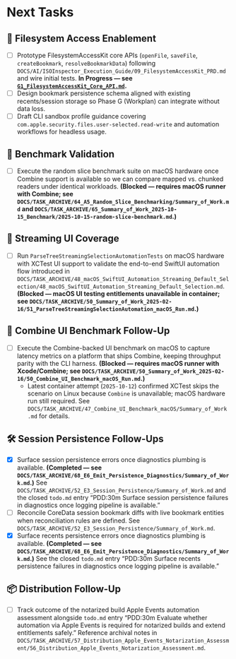 # Next Tasks

## 🔐 Filesystem Access Enablement

- [ ] Prototype FilesystemAccessKit core APIs (`openFile`, `saveFile`, `createBookmark`, `resolveBookmarkData`) following `DOCS/AI/ISOInspector_Execution_Guide/09_FilesystemAccessKit_PRD.md` and wire initial tests. **In Progress — see [`G1_FilesystemAccessKit_Core_API.md`](./G1_FilesystemAccessKit_Core_API.md).**
- [ ] Design bookmark persistence schema aligned with existing recents/session storage so Phase G (Workplan) can integrate without data loss.
- [ ] Draft CLI sandbox profile guidance covering `com.apple.security.files.user-selected.read-write` and automation workflows for headless usage.

## 🔭 Benchmark Validation

- [ ] Execute the random slice benchmark suite on macOS hardware once Combine support is available so we can compare mapped vs. chunked readers under identical workloads. **(Blocked — requires macOS runner with Combine; see `DOCS/TASK_ARCHIVE/64_A5_Random_Slice_Benchmarking/Summary_of_Work.md` and `DOCS/TASK_ARCHIVE/65_Summary_of_Work_2025-10-15_Benchmark/2025-10-15-random-slice-benchmark.md`.)**

## 🧪 Streaming UI Coverage

- [ ] Run `ParseTreeStreamingSelectionAutomationTests` on macOS hardware with XCTest UI support to validate the end-to-end SwiftUI automation flow introduced in `DOCS/TASK_ARCHIVE/48_macOS_SwiftUI_Automation_Streaming_Default_Selection/48_macOS_SwiftUI_Automation_Streaming_Default_Selection.md`. **(Blocked — macOS UI testing entitlements unavailable in container; see `DOCS/TASK_ARCHIVE/50_Summary_of_Work_2025-02-16/51_ParseTreeStreamingSelectionAutomation_macOS_Run.md`.)**

## 🔬 Combine UI Benchmark Follow-Up

- [ ] Execute the Combine-backed UI benchmark on macOS to capture latency metrics on a platform that ships Combine, keeping throughput parity with the CLI harness. **(Blocked — requires macOS runner with Xcode/Combine; see `DOCS/TASK_ARCHIVE/50_Summary_of_Work_2025-02-16/50_Combine_UI_Benchmark_macOS_Run.md`.)**
  - Latest container attempt (`2025-10-12`) confirmed XCTest skips the scenario on Linux because `Combine` is unavailable; macOS hardware run still required. See `DOCS/TASK_ARCHIVE/47_Combine_UI_Benchmark_macOS/Summary_of_Work.md` for details.

## 🛠️ Session Persistence Follow-Ups

- [x] Surface session persistence errors once diagnostics plumbing is available. **(Completed — see `DOCS/TASK_ARCHIVE/68_E6_Emit_Persistence_Diagnostics/Summary_of_Work.md`.)** See `DOCS/TASK_ARCHIVE/52_E3_Session_Persistence/Summary_of_Work.md` and the closed `todo.md` entry “PDD:30m Surface session persistence failures in diagnostics once logging pipeline is available.”
- [ ] Reconcile CoreData session bookmark diffs with live bookmark entities when reconciliation rules are defined. See `DOCS/TASK_ARCHIVE/52_E3_Session_Persistence/Summary_of_Work.md`.
- [x] Surface recents persistence errors once diagnostics plumbing is available. **(Completed — see `DOCS/TASK_ARCHIVE/68_E6_Emit_Persistence_Diagnostics/Summary_of_Work.md`.)** See the closed `todo.md` entry “PDD:30m Surface recents persistence failures in diagnostics once logging pipeline is available.”

## 📦 Distribution Follow-Up

- [ ] Track outcome of the notarized build Apple Events automation assessment alongside `todo.md` entry “PDD:30m Evaluate whether automation via Apple Events is required for notarized builds and extend entitlements safely.” Reference archival notes in `DOCS/TASK_ARCHIVE/57_Distribution_Apple_Events_Notarization_Assessment/56_Distribution_Apple_Events_Notarization_Assessment.md`.

